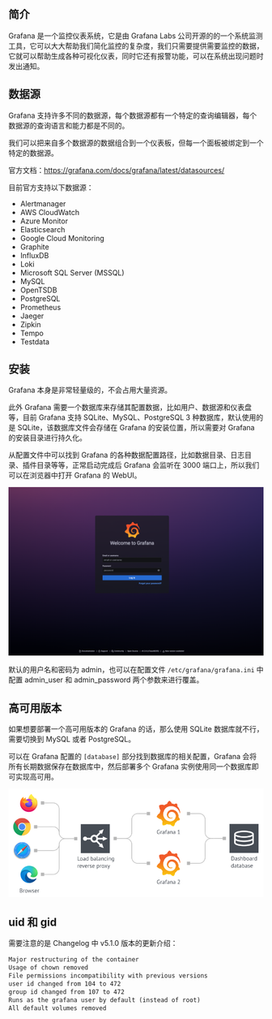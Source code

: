 
## 简介

Grafana 是一个监控仪表系统，它是由 Grafana Labs 公司开源的的一个系统监测工具，它可以大大帮助我们简化监控的复杂度，我们只需要提供需要监控的数据，它就可以帮助生成各种可视化仪表，同时它还有报警功能，可以在系统出现问题时发出通知。

## 数据源

Grafana 支持许多不同的数据源，每个数据源都有一个特定的查询编辑器，每个数据源的查询语言和能力都是不同的。

我们可以把来自多个数据源的数据组合到一个仪表板，但每一个面板被绑定到一个特定的数据源。

官方文档：<https://grafana.com/docs/grafana/latest/datasources/>

目前官方支持以下数据源：

- Alertmanager
- AWS CloudWatch
- Azure Monitor
- Elasticsearch
- Google Cloud Monitoring
- Graphite
- InfluxDB
- Loki
- Microsoft SQL Server (MSSQL)
- MySQL
- OpenTSDB
- PostgreSQL
- Prometheus
- Jaeger
- Zipkin
- Tempo
- Testdata

## 安装

Grafana 本身是非常轻量级的，不会占用大量资源。

此外 Grafana 需要一个数据库来存储其配置数据，比如用户、数据源和仪表盘等，目前 Grafana 支持 SQLite、MySQL、PostgreSQL 3 种数据库，默认使用的是 SQLite，该数据库文件会存储在 Grafana 的安装位置，所以需要对 Grafana 的安装目录进行持久化。

从配置文件中可以找到 Grafana 的各种数据配置路径，比如数据目录、日志目录、插件目录等等，正常启动完成后 Grafana 会监听在 3000 端口上，所以我们可以在浏览器中打开 Grafana 的 WebUI。

![grafana-login.png](.assets/grafana-login.png)

默认的用户名和密码为 admin，也可以在配置文件 `/etc/grafana/grafana.ini` 中配置 admin_user 和 admin_password 两个参数来进行覆盖。

## 高可用版本

如果想要部署一个高可用版本的 Grafana 的话，那么使用 SQLite 数据库就不行，需要切换到 MySQL 或者 PostgreSQL。

可以在 Grafana 配置的 `[database]` 部分找到数据库的相关配置，Grafana 会将所有长期数据保存在数据库中，然后部署多个 Grafana 实例使用同一个数据库即可实现高可用。

![grafana-ha.png](.assets/grafana-ha.png)

## uid 和 gid

需要注意的是 Changelog 中 v5.1.0 版本的更新介绍：

```text
Major restructuring of the container
Usage of chown removed
File permissions incompatibility with previous versions
user id changed from 104 to 472
group id changed from 107 to 472
Runs as the grafana user by default (instead of root)
All default volumes removed
```
